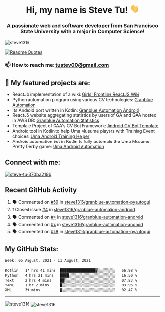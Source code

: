 <h1 align="center">Hi, my name is Steve Tu! <img src="wave.gif" alt="Wave" width="30px" /></h1>
<h3 align="center">A passionate web and software developer from San Francisco State University with a major in Computer Science!</h3>

<p align="left"> <img src="https://komarev.com/ghpvc/?username=steve1316&label=Profile%20views&color=0e75b6&style=flat" alt="steve1316" /> </p>

[![Readme Quotes](https://quotes-github-readme.vercel.app/api?type=horizontal)](https://github.com/piyushsuthar/github-readme-quotes)

### 📫 How to reach me: **tustev00@gmail.com**

## 🔭 My featured projects are:
- ReactJS implementation of a wiki: [Girls' Frontline ReactJS Wiki](https://github.com/steve1316/gfl-reactjs-wiki)
- Python automation program using various CV technologies: [Granblue Automation](https://github.com/steve1316/granblue-automation-pyautogui)
- Its Android port written in Kotlin: [Granblue Automation Android](https://github.com/steve1316/granblue-automation-android)
- ReactJS website aggregating statistics by users of GA and GAA hosted in AWS DB: [Granblue Automation Statistics](https://github.com/steve1316/granblue-automation-aws-statistics)
- Template Project of GAA's CV Bot Framework: [Android CV Bot Template](https://github.com/steve1316/android-cv-bot-template)
- Android tool in Kotlin to help Uma Musume players with Training Event choices: [Uma Android Training Helper](https://github.com/steve1316/uma-android-training-helper)
- Android automation bot in Kotlin to fully automate the Uma Musume Pretty Derby game: [Uma Android Automation](https://github.com/steve1316/uma-android-automation)

## Connect with me:

<p align="left">
<a href="https://linkedin.com/in/steve-tu-370ba219b" target="blank"><img align="center" src="https://cdn.jsdelivr.net/npm/simple-icons@3.0.1/icons/linkedin.svg" alt="steve-tu-370ba219b" height="30" width="40" /></a>
</p>

## Recent GitHub Activity

<!--START_SECTION:activity-->
1. 🗣 Commented on [#59](https://github.com/steve1316/granblue-automation-pyautogui/issues/59) in [steve1316/granblue-automation-pyautogui](https://github.com/steve1316/granblue-automation-pyautogui)
2. ❗️ Closed issue [#4](https://github.com/steve1316/granblue-automation-android/issues/4) in [steve1316/granblue-automation-android](https://github.com/steve1316/granblue-automation-android)
3. 🗣 Commented on [#4](https://github.com/steve1316/granblue-automation-android/issues/4) in [steve1316/granblue-automation-android](https://github.com/steve1316/granblue-automation-android)
4. 🗣 Commented on [#4](https://github.com/steve1316/granblue-automation-android/issues/4) in [steve1316/granblue-automation-android](https://github.com/steve1316/granblue-automation-android)
5. 🗣 Commented on [#58](https://github.com/steve1316/granblue-automation-pyautogui/issues/58) in [steve1316/granblue-automation-pyautogui](https://github.com/steve1316/granblue-automation-pyautogui)
<!--END_SECTION:activity-->

## My GitHub Stats:

<!--START_SECTION:waka-->
```text
Week: 05 August, 2021 - 11 August, 2021

Kotlin   17 hrs 41 mins  ████████████████▓░░░░░░░░   66.98 % 
Python   4 hrs 21 mins   ████░░░░░░░░░░░░░░░░░░░░░   16.50 % 
Text     2 hrs 4 mins    ██░░░░░░░░░░░░░░░░░░░░░░░   07.83 % 
YAML     1 hr 2 mins     █░░░░░░░░░░░░░░░░░░░░░░░░   03.96 % 
XML      39 mins         ▓░░░░░░░░░░░░░░░░░░░░░░░░   02.47 % 
```
<!--END_SECTION:waka-->

---

<p><img align="left" src="https://github-readme-stats.vercel.app/api/top-langs?username=steve1316&show_icons=true&locale=en&layout=compact&theme=radical" alt="steve1316" /></p>

<p>&nbsp;<img align="center" src="https://github-readme-stats.vercel.app/api?username=steve1316&show_icons=true&locale=en&count_private=true&theme=radical" alt="steve1316" /></p>
